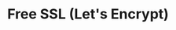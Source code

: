 ---
layout: post
title: Free SSL (Let's Encrypt)
tags: [support_ssl]
categories: [Support, Certificate]
categories_title: SSL Certificate & TLS
---